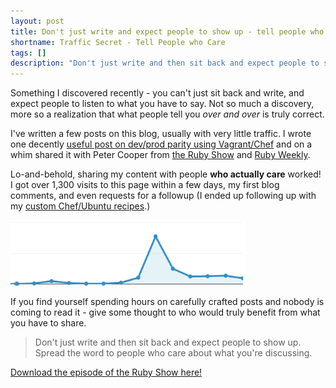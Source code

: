 ```yaml
---
layout: post
title: Don't just write and expect people to show up - tell people who care
shortname: Traffic Secret - Tell People who Care
tags: []
description: "Don't just write and then sit back and expect people to show up. Spread the word to people who care about what your discussing."
---
```


Something I discovered recently - you can't just sit back and write, and expect people to listen to what you have to say. Not so much a discovery, more so a realization that what people tell you *over and over* is truly correct.

I've written a few posts on this blog, usually with very little traffic.  I wrote one decently [useful post on dev/prod parity using Vagrant/Chef](http://brandonparsons.me/2012/vagrant-and-chef-for-ubuntu-deployment-server/) and on a whim shared it with Peter Cooper from [the Ruby Show](http://rubyshow.com/) and [Ruby Weekly](http://rubyweekly.com/). 

Lo-and-behold, sharing my content with people **who actually care** worked! I got over 1,300 visits to this page within a few days, my first blog comments, and even requests for a followup (I ended up following up with my [custom Chef/Ubuntu recipes](http://brandonparsons.me/2012/chef-recipes-for-rails-deployment/).)

![Increased traffic via sharing content with people who care](/assets/article_images/2012/increased-traffic-via-share.png)

If you find yourself spending hours on carefully crafted posts and nobody is coming to read it - give some thought to who would truly benefit from what you have to share.
 
> Don't just write and then sit back and expect people to show up. Spread the word to people who care about what you're discussing.

[Download the episode of the Ruby Show here!](http://rubyshow.com/episodes/214)
